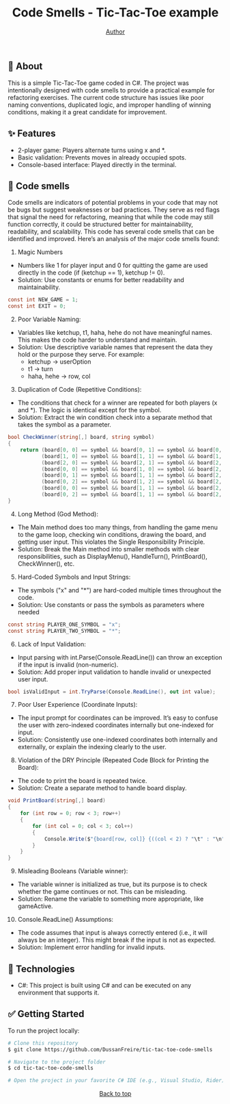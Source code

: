 <h1 align="center">Code Smells - Tic-Tac-Toe example</h1>

<p align="center">
  <a href="https://github.com/DussanFreire" target="_blank">Author</a>
</p>

<br>

## 📜 About
This is a simple Tic-Tac-Toe game coded in C#. The project was intentionally designed with code smells to provide a practical example for refactoring exercises. The current code structure has issues like poor naming conventions, duplicated logic, and improper handling of winning conditions, making it a great candidate for improvement.

## ✨ Features

*	2-player game: Players alternate turns using x and *.
*	Basic validation: Prevents moves in already occupied spots.
*	Console-based interface: Played directly in the terminal.

## 👃 Code smells
Code smells are indicators of potential problems in your code that may not be bugs but suggest weaknesses or bad practices. They serve as red flags that signal the need for refactoring, meaning that while the code may still function correctly, it could be structured better for maintainability, readability, and scalability. This code has several code smells that can be identified and improved. Here’s an analysis of the major code smells found:

1. Magic Numbers

* Numbers like 1 for player input and 0 for quitting the game are used directly in the code (if (ketchup == 1), ketchup != 0).
* Solution: Use constants or enums for better readability and maintainability.
```csharp
const int NEW_GAME = 1;
const int EXIT = 0;
```

2. Poor Variable Naming:

*	Variables like ketchup, t1, haha, hehe do not have meaningful names. This makes the code harder to understand and maintain.
*	Solution: Use descriptive variable names that represent the data they hold or the purpose they serve. For example:
    * ketchup → userOption
 	* t1 → turn
 	* haha, hehe → row, col

3. Duplication of Code (Repetitive Conditions):
* The conditions that check for a winner are repeated for both players (x and *). The logic is identical except for the symbol.
* Solution: Extract the win condition check into a separate method that takes the symbol as a parameter.

```csharp
bool CheckWinner(string[,] board, string symbol)
{
    return (board[0, 0] == symbol && board[0, 1] == symbol && board[0, 2] == symbol) ||
           (board[1, 0] == symbol && board[1, 1] == symbol && board[1, 2] == symbol) ||
           (board[2, 0] == symbol && board[2, 1] == symbol && board[2, 2] == symbol) ||
           (board[0, 0] == symbol && board[1, 0] == symbol && board[2, 0] == symbol) ||
           (board[0, 1] == symbol && board[1, 1] == symbol && board[2, 1] == symbol) ||
           (board[0, 2] == symbol && board[1, 2] == symbol && board[2, 2] == symbol) ||
           (board[0, 0] == symbol && board[1, 1] == symbol && board[2, 2] == symbol) ||
           (board[0, 2] == symbol && board[1, 1] == symbol && board[2, 0] == symbol);
}
```

4. Long Method (God Method):
* The Main method does too many things, from handling the game menu to the game loop, checking win conditions, drawing the board, and getting user input. This violates the Single Responsibility Principle.
* Solution: Break the Main method into smaller methods with clear responsibilities, such as DisplayMenu(), HandleTurn(), PrintBoard(), CheckWinner(), etc.

5. Hard-Coded Symbols and Input Strings:
* The symbols ("x" and "*") are hard-coded multiple times throughout the code.
* Solution: Use constants or pass the symbols as parameters where needed

```csharp
const string PLAYER_ONE_SYMBOL = "x";
const string PLAYER_TWO_SYMBOL = "*";
```

6. Lack of Input Validation:
* Input parsing with int.Parse(Console.ReadLine()) can throw an exception if the input is invalid (non-numeric).
* Solution: Add proper input validation to handle invalid or unexpected user input.

```csharp
bool isValidInput = int.TryParse(Console.ReadLine(), out int value);
```

7. Poor User Experience (Coordinate Inputs):
* The input prompt for coordinates can be improved. It’s easy to confuse the user with zero-indexed coordinates internally but one-indexed for input.
* Solution: Consistently use one-indexed coordinates both internally and externally, or explain the indexing clearly to the user.

8. Violation of the DRY Principle (Repeated Code Block for Printing the Board):
* The code to print the board is repeated twice.
* Solution: Create a separate method to handle board display.

```csharp
void PrintBoard(string[,] board)
{
    for (int row = 0; row < 3; row++)
    {
        for (int col = 0; col < 3; col++)
        {
            Console.Write($"{board[row, col]} {((col < 2) ? "\t" : "\n")}");
        }
    }
}
```

9. Misleading Booleans (Variable winner):
* The variable winner is initialized as true, but its purpose is to check whether the game continues or not. This can be misleading.
* Solution: Rename the variable to something more appropriate, like gameActive.

10. Console.ReadLine() Assumptions:
* The code assumes that input is always correctly entered (i.e., it will always be an integer). This might break if the input is not as expected.
* Solution: Implement error handling for invalid inputs.

## 🚀 Technologies

* C#: This project is built using C# and can be executed on any environment that supports it.

## ✅ Getting Started

To run the project locally:

```bash
# Clone this repository
$ git clone https://github.com/DussanFreire/tic-tac-toe-code-smells

# Navigate to the project folder
$ cd tic-tac-toe-code-smells

# Open the project in your favorite C# IDE (e.g., Visual Studio, Rider) and run the program.
```

<p align="center">
  <a href="#top">Back to top</a>
</p>
